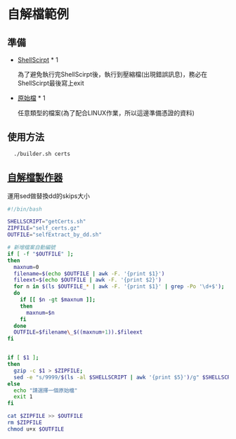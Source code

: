 # 自解檔範例
## 準備
* [ShellScirpt](getCerts.sh) * 1
  
  為了避免執行完ShellScirpt後，執行到壓縮檔(出現錯誤訊息)，務必在ShellScirpt最後寫上exit
* [原始檔](certs) * 1
  
  任意類型的檔案(為了配合LINUX作業，所以這邊準備憑證的資料)

## 使用方法
```bash
  ./builder.sh certs
```

## [自解檔製作器](builder.sh)
運用sed做替換dd的skips大小
```bash
#!/bin/bash

SHELLSCRIPT="getCerts.sh"
ZIPFILE="self_certs.gz"
OUTFILE="selfExtract_by_dd.sh"

# 新增檔案自動編號
if [ -f "$OUTFILE" ];
then
  maxnum=0
  filename=$(echo $OUTFILE | awk -F. '{print $1}')
  fileext=$(echo $OUTFILE | awk -F. '{print $2}')
  for n in $(ls $OUTFILE_* | awk -F. '{print $1}' | grep -Po '\d+$');
  do
    if [[ $n -gt $maxnum ]];
    then
      maxnum=$n
    fi
  done
  OUTFILE=$filename\_$((maxnum+1)).$fileext
fi


if [ $1 ];
then 
  gzip -c $1 > $ZIPFILE;
  sed -e "s/9999/$(ls -al $SHELLSCRIPT | awk '{print $5}')/g" $SHELLSCRIPT >> $OUTFILE
else
  echo "請選擇一個原始檔"
  exit 1
fi

cat $ZIPFILE >> $OUTFILE 
rm $ZIPFILE
chmod u+x $OUTFILE
```
